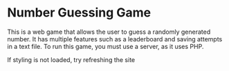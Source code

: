 # Number Guessing Game
 This is a web game that allows the user to guess a randomly generated number. It has multiple features such as a leaderboard and saving attempts in a text file. To run this game, you must use a server, as it uses PHP.

If styling is not loaded, try refreshing the site